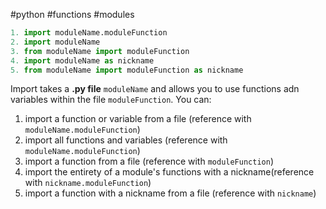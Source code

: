 #python 
#functions 
#modules

```python ad-info
1. import moduleName.moduleFunction
2. import moduleName
3. from moduleName import moduleFunction
4. import moduleName as nickname
5. from moduleName import moduleFunction as nickname
```

Import takes a **.py file** `moduleName` and allows you to use functions adn variables within the file `moduleFunction`. You can:
1. import a function or variable from a file (reference with `moduleName.moduleFunction`)
2. import all functions and variables (reference with `moduleName.moduleFunction`)
3. import a function from a file (reference with `moduleFunction`)
4. import the entirety of a module's functions with a nickname(reference with `nickname.moduleFunction`)
5. import a function with a nickname from a file (reference with `nickname`)